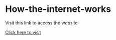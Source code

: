 # How-the-internet-works

Visit this link to access the website

[Click here to visit](https://prithvivenkatachalapathy.github.io/How-the-internet-works/)
